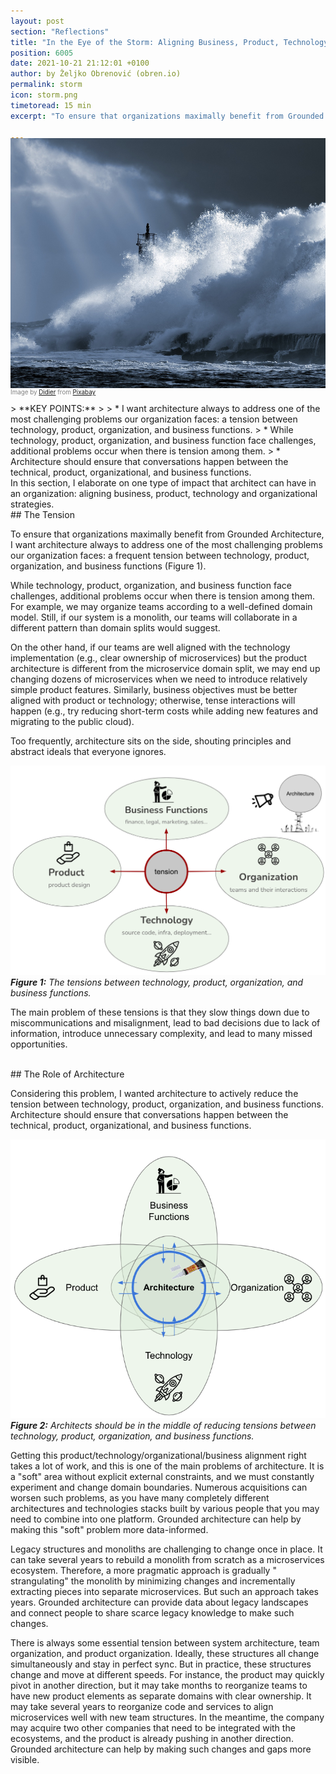 ```yaml
---
layout: post
section: "Reflections"
title: "In the Eye of the Storm: Aligning Business, Product, Technology and Organizational Strategies"
position: 6005
date: 2021-10-21 21:12:01 +0100
author: by Željko Obrenović (obren.io)
permalink: storm
icon: storm.png
timetoread: 15 min
excerpt: "To ensure that organizations maximally benefit from Grounded Architecture, I want architecture always to address one of the most challenging problems our organization faces: a tension between technology, product, organization, and business functions."

---
```

<img style="margin-top: -20px; width: 100%; height: 400px; object-fit: cover" 
     src="assets/images/arch/storm-g90b7263c8_1920.jpg">
<div style="font-size: 70%; margin-top: -16px; color: grey; margin-bottom: 12px">
Image by <a href="https://pixabay.com/users/fiquetdidier1-25748628/?utm_source=link-attribution&amp;utm_medium=referral&amp;utm_campaign=image&amp;utm_content=7018311">Didier</a> from <a href="https://pixabay.com//?utm_source=link-attribution&amp;utm_medium=referral&amp;utm_campaign=image&amp;utm_content=7018311">Pixabay</a>
</div>
> **KEY POINTS:**
>
> * I want architecture always to address one of the most challenging problems our organization faces: a tension between technology, product, organization, and business functions.
> * While technology, product, organization, and business function face challenges, additional problems occur when there is tension among them.
> *  Architecture should ensure that conversations happen between the technical, product, organizational, and business functions. 

<br>
In this section, I elaborate on one type of impact that architect can have in an organization: aligning business, product, technology and organizational strategies. 

<br>
## The Tension

To ensure that organizations maximally benefit from Grounded Architecture, I want architecture always to address one of the most challenging problems our organization faces: a frequent tension between technology, product, organization, and business functions (Figure 1). 

While technology, product, organization, and business function face challenges, additional problems occur when there is tension among them. For example, we may organize teams according to a well-defined domain model. Still, if our system is a monolith, our teams will collaborate in a different pattern than domain splits would suggest. 

On the other hand, if our teams are well aligned with the technology implementation (e.g., clear ownership of microservices) but the product architecture is different from the microservice domain split, we may end up changing dozens of microservices when we need to introduce relatively simple product features. Similarly, business objectives must be better aligned with product or technology; otherwise, tense interactions will happen (e.g., try reducing short-term costs while adding new features and migrating to the public cloud). 

Too frequently, architecture sits on the side, shouting principles and abstract ideals that everyone ignores.

![](assets/images/tension.png)
***Figure 1:** The tensions between technology, product, organization, and business functions.*


The main problem of these tensions is that they slow things down due to miscommunications and misalignment, lead to bad decisions due to lack of information, introduce unnecessary complexity, and lead to many missed opportunities.

<br>
## The Role of Architecture

Considering this problem, I wanted architecture to actively reduce the tension between technology, product, organization, and business functions. Architecture should ensure that conversations happen between the technical, product, organizational, and business functions.

![](assets/images/tension-architecture.png)
***Figure 2:** Architects should be in the middle of reducing tensions between technology, product, organization, and business functions.*

Getting this product/technology/organizational/business alignment right takes a lot of work, and this is one of the main problems of architecture. It is a "soft" area without explicit external constraints, and we must constantly experiment and change domain boundaries. Numerous acquisitions can worsen such problems, as you have many completely different architectures and technologies stacks built by various people that you may need to combine into one platform. Grounded architecture can help by making this "soft" problem more data-informed.

Legacy structures and monoliths are challenging to change once in place. It can take several years to rebuild a monolith from scratch as a microservices ecosystem. Therefore, a more pragmatic approach is gradually " strangulating" the monolith by minimizing changes and incrementally extracting pieces into separate microservices. But such an approach takes years. Grounded architecture can provide data about legacy landscapes and connect people to share scarce legacy knowledge to make such changes.

There is always some essential tension between system architecture, team organization, and product organization. Ideally, these structures all change simultaneously and stay in perfect sync. But in practice, these structures change and move at different speeds. For instance, the product may quickly pivot in another direction, but it may take months to reorganize teams to have new product elements as separate domains with clear ownership. It may take several years to reorganize code and services to align microservices well with new team structures. In the meantime, the company may acquire two other companies that need to be integrated with the ecosystems, and the product is already pushing in another direction. Grounded architecture can help by making such changes and gaps more visible.

